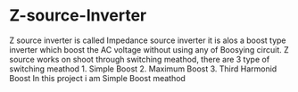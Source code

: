 # Z-source-Inverter
Z source inverter is called Impedance source inverter it is alos a boost type inverter which boost the AC voltage without using any of Boosying circuit. Z source works on shoot through switching meathod, there are 3 type of switching meathod 1. Simple Boost  2. Maximum Boost 3. Third Harmonid Boost
In this project  i am Simple Boost meathod
